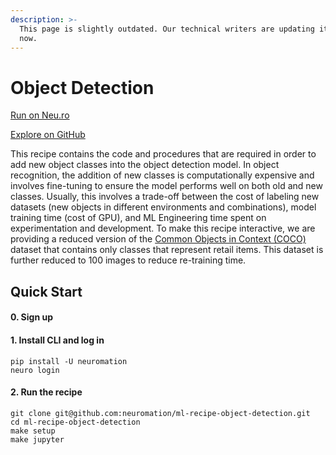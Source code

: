 ```yaml
---
description: >-
  This page is slightly outdated. Our technical writers are updating it right
  now.
---
```


# Object Detection

[Run on Neu.ro](https://apps.neu.ro/ml-recipes/object-detection)

[Explore on GitHub](https://github.com/neuromation/ml-recipe-object-detection)

This recipe contains the code and procedures that are required in order to add new object classes into the object detection model. In object recognition, the addition of new classes is computationally expensive and involves fine-tuning to ensure the model performs well on both old and new classes. Usually, this involves a trade-off between the cost of labeling new datasets \(new objects in different environments and combinations\), model training time \(cost of GPU\), and ML Engineering time spent on experimentation and development. To make this recipe interactive, we are providing a reduced version of the [Common Objects in Context \(COCO\)](http://cocodataset.org) dataset that contains only classes that represent retail items. This dataset is further reduced to 100 images to reduce re-training time.

## Quick Start

#### 0. Sign up

#### 1. Install CLI and log in

```text
pip install -U neuromation
neuro login
```

#### 2. Run the recipe

```text
git clone git@github.com:neuromation/ml-recipe-object-detection.git
cd ml-recipe-object-detection
make setup
make jupyter
```

